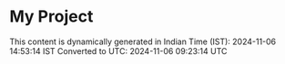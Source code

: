 # My Project

This content is dynamically generated in Indian Time (IST): 2024-11-06 14:53:14 IST
Converted to UTC: 2024-11-06 09:23:14 UTC
